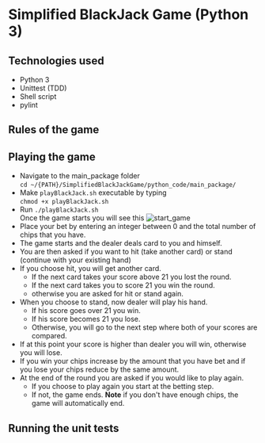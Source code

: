 # Simplified BlackJack Game (Python 3)
## Technologies used
- Python 3
- Unittest (TDD)
- Shell script
- pylint
## Rules of the game
## Playing the game
- Navigate to the main_package folder <br/>
```cd ~/{PATH}/SimplifiedBlackJackGame/python_code/main_package/```
- Make `playBlackJack.sh` executable by typing<br/>
```chmod +x playBlackJack.sh```
- Run `./playBlackJack.sh`<br/>
Once the game starts you will see this
![start_game](./images/start_game.png)
- Place your bet by entering an integer between 0 and the total number of chips that you have.
- The game starts and the dealer deals card to you and himself. 
- You are then asked if you want to hit (take another card) or stand (continue with your existing hand)
- If you choose hit, you will get another card. 
  - If the next card takes your score above 21 you lost the round.
  - If the next card takes you to score 21 you win the round.
  - otherwise you are asked for hit or stand again.
- When you choose to stand, now dealer will play his hand.
  - If his score goes over 21 you win.
  - If his score becomes 21 you lose.
  - Otherwise, you will go to the next step where both of your scores are compared.
- If at this point your score is higher than dealer you will win, otherwise you will lose.
- If you win your chips increase by the amount that you have bet and if you lose your chips reduce by the same amount.
- At the end of the round you are asked if you would like to play again.
  - If you choose to play again you start at the betting step.
  - If not, the game ends.
__Note__ if you don't have enough chips, the game will automatically end.

## Running the unit tests
